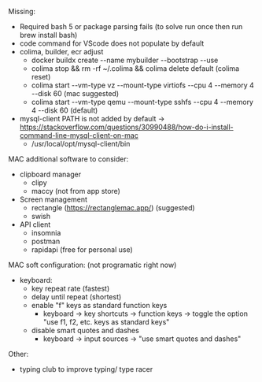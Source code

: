 Missing:
* Required bash 5 or package parsing fails (to solve run once then run brew install bash)
* code command for VScode does not populate by default
* colima, builder, ecr adjust
    * docker buildx create --name mybuilder --bootstrap --use
    * colima stop && rm -rf ~/.colima && colima delete default (colima reset)
    * colima start --vm-type vz --mount-type virtiofs --cpu 4 --memory 4 --disk 60 (mac suggested)
    * colima start --vm-type qemu --mount-type sshfs --cpu 4 --memory 4 --disk 60 (default)
* mysql-client PATH is not added by default -> https://stackoverflow.com/questions/30990488/how-do-i-install-command-line-mysql-client-on-mac
    * /usr/local/opt/mysql-client/bin


MAC additional software to consider:
* clipboard manager
    * clipy
    * maccy (not from app store)
* Screen management
    * rectangle (https://rectanglemac.app/) (suggested)
    * swish
* API client
    * insomnia
    * postman
    * rapidapi (free for personal use)


MAC soft configuration: (not programatic right now)
* keyboard:
    * key repeat rate (fastest)
    * delay until repeat (shortest)
    * enable "f" keys as standard function keys
        * keyboard -> key shortcuts -> function keys -> toggle the option "use f1, f2, etc. keys as standard keys"
    * disable smart quotes and dashes
        * keyboard -> input sources -> "use smart quotes and dashes"

Other:
* typing club to improve typing/ type racer



<!-- jdk_v=17
rm "/tmp/openjdk.$jdk_v.images"
for page_num in {1..112}; do
    echo "page num $page_num"
    curl -s "https://registry.hub.docker.com/api/content/v1/repositories/public/library/openjdk/tags?page=$page_num&page_size=100" | jq -r ".results[].name" | grep -e "^$jdk_v" | grep -v "\-ea-" | grep -v "\-rc-" >> "/tmp/openjdk.$jdk_v.images"
done -->